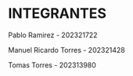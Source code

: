# INTEGRANTES
Pablo Ramirez - 202321722

Manuel Ricardo Torres - 202321428

Tomas Torres - 202313980
